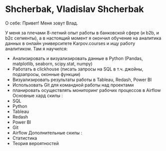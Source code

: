 # Shcherbak, Vladislav Shcherbak


О себе:
Привет! Меня зовут Влад.

У меня за плечами 8-летний опыт работы в банковской сфере (и b2b, и b2c сегменты), а в настоящий момент я окончил обучение на аналитика данных в онлайн университете Karpov.courses и ищу работу аналитиком.
Там я научился:
- Анализировать и визуализировать данные в Python (Pandas, matplotlib, seaborn, scipy.stat, numpy)
- Работать в clickhouse (писать запросы на SQL в т.ч. джойны, подзапросы, оконные функции)
- Визуализировать результаты работы в Tableau, Redash, Power BI
- Использовать Git для командной работы над проектами
- планировать осуществлять мониторинг рабочих процессов в Airflow
Основные хард скилы :
- SQL
- Python
- Tableau
- Redash
- Power BI
- Git
- Airflow
Дополнительные скилы :
- Cтатистика
- Теория вероятностей
